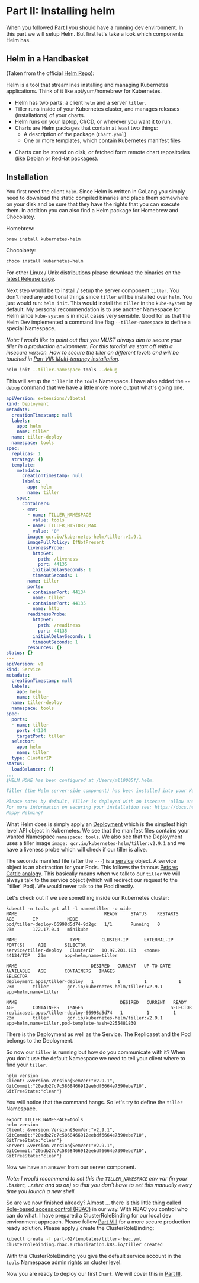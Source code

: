 # Part II: Installing helm

When you followed [Part I](../part-01/README.md) you should have a running dev
environment. In this part we will setup Helm. But first let's take a look
which components Helm has.

## Helm in a Handbasket

(Taken from the official [Helm Repo](https://github.com/kubernetes/helm)):

Helm is a tool that streamlines installing and managing Kubernetes applications.
Think of it like apt/yum/homebrew for Kubernetes.

+ Helm has two parts: a client `helm` and a server `tiller`.
+ Tiller runs inside of your Kubernetes cluster, and manages releases
(installations) of your charts.
+ Helm runs on your laptop, CI/CD, or wherever you want it to run.
+ Charts are Helm packages that contain at least two things:
    * A description of the package (`Chart.yaml`)
    * One or more templates, which contain Kubernetes manifest files
* Charts can be stored on disk, or fetched form remote chart repositories (like
Debian or RedHat packages).

## Installation

You first need the client `helm`. Since Helm is written in GoLang you simply need
to download the static compiled binaries and place them somewhere on your disk
and be sure that they have the rights that you can execute them. In addition
you can also find a Helm package for Homebrew and Chocolatey.

Homebrew:

```bash
brew install kubernetes-helm
```

Chocolaety:

```bash
choco install kubernetes-helm
```

For other Linux / Unix distributions please download the binaries on the 
[latest Release page](https://github.com/kubernetes/helm/releases/latest).

Next step would be to install / setup the server component `tiller`. You don't
need any additional things since `tiller` will be installed over `helm`.
You just would run: `helm init`. This would install the `tiller` in the 
`kube-system` by default. My personal recommendation is to use another Namespace
for Helm since `kube-system` is in most cases very sensible. Good for us that
the Helm Dev implemented a command line flag `--tiller-namespace` to define
a special Namespace.

*Note: I would like to point out that you MUST always aim to secure your tiller
in a production environment. For this tutorial we start off with a insecure
version. How to secure the tiller on different levels and will be touched in 
[Part VIII: Multi-tenancy installation](../part-08/README.md).*

```bash
helm init --tiller-namespace tools --debug
```

This will setup the `tiller` in the `tools` Namespace. I have also added the
`--debug` command that we have a little more more output what's going one.

```yaml
apiVersion: extensions/v1beta1
kind: Deployment
metadata:
  creationTimestamp: null
  labels:
    app: helm
    name: tiller
  name: tiller-deploy
  namespace: tools
spec:
  replicas: 1
  strategy: {}
  template:
    metadata:
      creationTimestamp: null
      labels:
        app: helm
        name: tiller
    spec:
      containers:
      - env:
        - name: TILLER_NAMESPACE
          value: tools
        - name: TILLER_HISTORY_MAX
          value: "0"
        image: gcr.io/kubernetes-helm/tiller:v2.9.1
        imagePullPolicy: IfNotPresent
        livenessProbe:
          httpGet:
            path: /liveness
            port: 44135
          initialDelaySeconds: 1
          timeoutSeconds: 1
        name: tiller
        ports:
        - containerPort: 44134
          name: tiller
        - containerPort: 44135
          name: http
        readinessProbe:
          httpGet:
            path: /readiness
            port: 44135
          initialDelaySeconds: 1
          timeoutSeconds: 1
        resources: {}
status: {}
---
apiVersion: v1
kind: Service
metadata:
  creationTimestamp: null
  labels:
    app: helm
    name: tiller
  name: tiller-deploy
  namespace: tools
spec:
  ports:
  - name: tiller
    port: 44134
    targetPort: tiller
  selector:
    app: helm
    name: tiller
  type: ClusterIP
status:
  loadBalancer: {}
...
$HELM_HOME has been configured at /Users/mll0005f/.helm.

Tiller (the Helm server-side component) has been installed into your Kubernetes Cluster.

Please note: by default, Tiller is deployed with an insecure 'allow unauthenticated users' policy.
For more information on securing your installation see: https://docs.helm.sh/using_helm/#securing-your-helm-installation
Happy Helming!
```

What Helm does is simply apply an [Deployment](https://kubernetes.io/docs/concepts/workloads/controllers/deployment/)
which is the simplest high level API object in Kubernetes. We see that the
manifest files contains your wanted Namespace `namespace: tools`. We also see
that the Deployment uses a tiller image `image: gcr.io/kubernetes-helm/tiller:v2.9.1`
and we have a liveness probe which will check if our tiller is alive.

The seconds manifest file (after the `---`) is a [service](https://kubernetes.io/docs/concepts/services-networking/service/) 
object. A service object is an abstraction for your Pods. This follows the
famous [Pets vs Cattle analogy](http://cloudscaling.com/blog/cloud-computing/the-history-of-pets-vs-cattle/).
This basically means when we talk to our `tiller` we will always talk to the
service object (which will redirect our request to the ``tiller` Pod). We would
never talk to the Pod directly.

Let's check out if we see something inside our Kubernetes cluster:

```
kubectl -n tools get all -l name=tiller -o wide
NAME                                 READY     STATUS    RESTARTS   AGE       IP           NODE
pod/tiller-deploy-66998d5d74-9d2gc   1/1       Running   0          23m       172.17.0.4   minikube

NAME                    TYPE        CLUSTER-IP      EXTERNAL-IP   PORT(S)     AGE       SELECTOR
service/tiller-deploy   ClusterIP   10.97.201.183   <none>        44134/TCP   23m       app=helm,name=tiller

NAME                            DESIRED   CURRENT   UP-TO-DATE   AVAILABLE   AGE       CONTAINERS   IMAGES                                 SELECTOR
deployment.apps/tiller-deploy   1         1         1            1           23m       tiller       gcr.io/kubernetes-helm/tiller:v2.9.1   app=helm,name=tiller

NAME                                       DESIRED   CURRENT   READY     AGE       CONTAINERS   IMAGES                                 SELECTOR
replicaset.apps/tiller-deploy-66998d5d74   1         1         1         23m       tiller       gcr.io/kubernetes-helm/tiller:v2.9.1   app=helm,name=tiller,pod-template-hash=2255481830
```

There is the Deployment as well as the Service. The Replicaset and the Pod belongs
to the Deployment.

So now our `tiller` is running but how do you communicate with it? When you don't
use the default Namespace we need to tell your client where to find your `tiller`.

```
helm version
Client: &version.Version{SemVer:"v2.9.1", GitCommit:"20adb27c7c5868466912eebdf6664e7390ebe710", GitTreeState:"clean"}
```

You will notice that the command hangs. So let's try to define the `tiller` 
Namespace.

````
export TILLER_NAMESPACE=tools
helm version
Client: &version.Version{SemVer:"v2.9.1", GitCommit:"20adb27c7c5868466912eebdf6664e7390ebe710", GitTreeState:"clean"}
Server: &version.Version{SemVer:"v2.9.1", GitCommit:"20adb27c7c5868466912eebdf6664e7390ebe710", GitTreeState:"clean"}
````

Now we have an answer from our server component. 

_Note: I would recommend to set this the `TILLER_NAMESPACE` env var (in your
`.bashrc`, `.zshrc` and so on) so that you don't have to set this manually every
time you launch a new shell._

So are we now finished already? Almost ... there is this little thing called
[Role-based access control (RBAC)](https://kubernetes.io/docs/reference/access-authn-authz/rbac/)
in our way. With RBAC you control who can do what. I have prepared a
ClusterRoleBinding for our local dev environment approach. Please follow 
[Part VIII](../part-08/README.md) for a more secure production ready solution.
Please apply / create the ClusterRoleBinding:

```bash
kubectl create -f part-02/templates/tiller-rbac.yml
clusterrolebinding.rbac.authorization.k8s.io/tiller created
```

With this ClusterRoleBinding you give the default service account in the `tools`
Namespace admin rights on cluster level.

Now you are ready to deploy our first `Chart`. We will cover this in
[Part III](../part-03/README.md).
